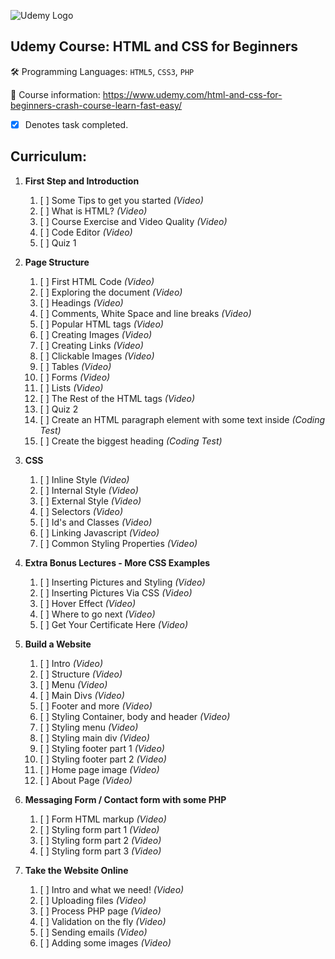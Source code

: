 ![Udemy Logo](https://i.imgur.com/dlwUan0.png)

## Udemy Course: HTML and CSS for Beginners
:hammer_and_wrench:  Programming Languages: `HTML5`, `CSS3`, `PHP`

:book:  Course information: https://www.udemy.com/html-and-css-for-beginners-crash-course-learn-fast-easy/
- [x] Denotes task completed.

## Curriculum:
1. **First Step and Introduction**
    1. [ ] Some Tips to get you started *(Video)*
    1. [ ] What is HTML? *(Video)*
    1. [ ] Course Exercise and Video Quality *(Video)*
    1. [ ] Code Editor *(Video)*
    1. [ ] Quiz 1

1. **Page Structure**
    1. [ ] First HTML Code *(Video)*
    1. [ ] Exploring the document *(Video)*
    1. [ ] Headings *(Video)*
    1. [ ] Comments, White Space and line breaks *(Video)*
    1. [ ] Popular HTML tags *(Video)*
    1. [ ] Creating Images *(Video)*
    1. [ ] Creating Links *(Video)*
    1. [ ] Clickable Images *(Video)*
    1. [ ] Tables *(Video)*
    1. [ ] Forms *(Video)*
    1. [ ] Lists *(Video)*
    1. [ ] The Rest of the HTML tags *(Video)*
    1. [ ] Quiz 2
    1. [ ] Create an HTML paragraph element with some text inside *(Coding Test)*
    1. [ ] Create the biggest heading *(Coding Test)*

1. **CSS**
    1. [ ] Inline Style *(Video)*
    1. [ ] Internal Style *(Video)*
    1. [ ] External Style *(Video)*
    1. [ ] Selectors *(Video)*
    1. [ ] Id's and Classes *(Video)*
    1. [ ] Linking Javascript *(Video)*
    1. [ ] Common Styling Properties *(Video)*
    
1. **Extra Bonus Lectures - More CSS Examples**
    1. [ ] Inserting Pictures and Styling *(Video)*
    1. [ ] Inserting Pictures Via CSS *(Video)*
    1. [ ] Hover Effect *(Video)*
    1. [ ] Where to go next *(Video)*
    1. [ ] Get Your Certificate Here *(Video)*
    
1. **Build a Website**
    1. [ ] Intro *(Video)*
    1. [ ] Structure *(Video)*
    1. [ ] Menu *(Video)*
    1. [ ] Main Divs *(Video)*
    1. [ ] Footer and more *(Video)*
    1. [ ] Styling Container, body and header *(Video)*
    1. [ ] Styling menu *(Video)*
    1. [ ] Styling main div *(Video)*
    1. [ ] Styling footer part 1 *(Video)*
    1. [ ] Styling footer part 2 *(Video)*
    1. [ ] Home page image *(Video)*
    1. [ ] About Page *(Video)*
    
1. **Messaging Form / Contact form with some PHP**
    1. [ ] Form HTML markup *(Video)*
    1. [ ] Styling form part 1 *(Video)*
    1. [ ] Styling form part 2 *(Video)*
    1. [ ] Styling form part 3 *(Video)*
    
1. **Take the Website Online**
    1. [ ] Intro and what we need! *(Video)*
    1. [ ] Uploading files *(Video)*
    1. [ ] Process PHP page *(Video)*
    1. [ ] Validation on the fly *(Video)*
    1. [ ] Sending emails *(Video)*
    1. [ ] Adding some images *(Video)*
